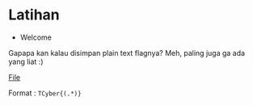 # Latihan


- Welcome

Gapapa kan kalau disimpan plain text flagnya? Meh, paling juga ga ada yang liat :)

<a href="./Resource/welcome">File</a>

Format : `TCyber{(.*)}`
